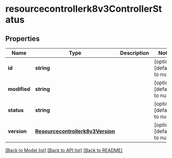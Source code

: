 # resourcecontrollerk8v3ControllerStatus

## Properties
Name | Type | Description | Notes
------------ | ------------- | ------------- | -------------
**id** | **string** |  | [optional] [default to null]
**modified** | **string** |  | [optional] [default to null]
**status** | **string** |  | [optional] [default to null]
**version** | [**Resourcecontrollerk8v3Version**](Resourcecontrollerk8v3Version.md) |  | [optional] [default to null]

[[Back to Model list]](../README.md#documentation-for-models) [[Back to API list]](../README.md#documentation-for-api-endpoints) [[Back to README]](../README.md)


